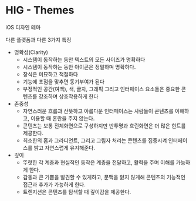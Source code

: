 # HIG - Themes

iOS 디자인 테마

다른 플랫폼과 다른 3가지 특징

- 명확성(Clarity)
  - 시스템이 동작하는 동안 텍스트의 모든 사이즈가 명확하다
  - 시스템이 동작하는 동안 아이콘은 정밀하며 명확하다.
  - 장식은 미묘하고 적절하다
  - 기능에 초점을 맞추면 동기부여가 된다
  - 부정적인 공간(여백), 색, 글자, 그래픽 그리고 인터페이스 요소들은 중요한 콘텐츠를 강조하며 상호작용하게 한다
- 존중성
  - 자연스러운 흐름과 산뜻하고 아름다운 인터페이스는 사람들이 콘텐츠를 이해하고, 이용할 때 혼란을 주지 않는다.
  - 콘텐츠는 보통 전체화면으로 구성하지만 반투명과 흐린화면은 더 많은 힌트를 제공한다.
  - 최소한의 홈과 그라디언트, 그리고 그림자 처리는  콘텐츠를 집중시켜 인터페이스를 밝고 자연스럽게 유지해준다.
- 깊이
  - 뚜렷한 각 계층과 현실적인 동작은 계층을 전달하고, 활력을 주며 이해를 가능하게 한다.
  - 감동과 큰 기쁨을 발견할 수 있게하고, 문맥을 잃지 않게해 콘텐츠의 기능적인 접근과 추가가 가능하게 한다.
  - 트렌지션은 콘텐츠를 탐색할 때 깊이감을 제공한다.

